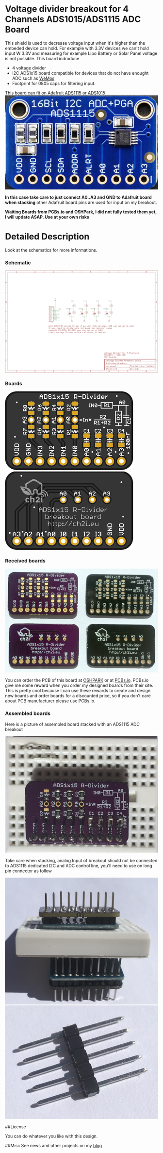 Voltage divider breakout for 4 Channels ADS1015/ADS1115 ADC Board
=================================================================

This shield is used to decrease voltage input when it's higher than the embeded device can hold. For example with 3.3V devices we can't hold input W 3.3V and measuring for example Lipo Battery or Solar Panel voltage is not possible.
This board indroduce 
- 4 voltage divider 
- I2C ADS1x15 board compatible for devices that do not have enought ADC such as [WeMos][1]
- Footprint for 0805 caps for filtering input.

This board can fit on Adafruit [ADS1115][5] or [ADS1015][6] 
<img src="https://raw.githubusercontent.com/hallard/R-Divider-Breakout/master/pictures/ads1115.png" alt="ADS1115">

**In this case take care to just connect A0..A3 and GND to Adafruit board when stacking** other Adafruit board pins are used for input on my breakout.

**Waiting Boards from PCBs.io and OSHPark, I did not fully tested them yet, I will update ASAP. Use at your own risks**

Detailed Description
====================

Look at the schematics for more informations.

### Schematic
![schematic](https://raw.githubusercontent.com/hallard/R-Divider-Breakout/master/pictures/R-Divider-Breakout-sch.png)  

### Boards 
<img src="https://raw.githubusercontent.com/hallard/R-Divider-Breakout/master/pictures/R-Divider-Breakout-top.png" alt="Top">

<img src="https://raw.githubusercontent.com/hallard/R-Divider-Breakout/master/pictures/R-Divider-Breakout-bot.png" alt="Bottom"> 

### Received boards

<img src="https://raw.githubusercontent.com/hallard/R-Divider-Breakout/master/pictures/R-Divider-pcb.jpg" alt="PCB"> 


You can order the PCB of this board at [OSHPARK][4] or at [PCBs.io][3].
PCBs.io give me some reward when you order my designed boards from their site. This is pretty cool because I can use these rewards to create and design new boards and order boards for a discounted price, so if you don't care about PCB manufacturer please use PCBs.io.

### Assembled boards

Here is a picture of assembled board stacked with an ADS1115 ADC breakout

<img src="https://raw.githubusercontent.com/hallard/R-Divider-Breakout/master/pictures/R-Divider-mounted.jpg" alt="Mounted boards"> 

Take care when stacking, analog Input of breakout should not be connected to ADS1115 dedicated I2C and ADC control line, you'll need to use on long pin connector as follow

<img src="https://raw.githubusercontent.com/hallard/R-Divider-Breakout/master/pictures/R-Divider-stacked.jpg" alt="Mounted and stacked with ADS1115 board"> 

<img src="https://raw.githubusercontent.com/hallard/R-Divider-Breakout/master/pictures/R-Divider-connector.jpg" alt="Long pin connector"> 


##License

You can do whatever you like with this design.

##Misc
See news and other projects on my [blog][1] 
 
[1]: http://www.wemos.cc/Products/d1_mini.html
[2]: https://hallard.me
[3]: https://PCBs.io/share/rJ1B8 
[4]: https://oshpark.com/shared_projects/vyab8UWr
[5]: https://www.adafruit.com/product/1085
[6]: https://www.adafruit.com/products/1083
